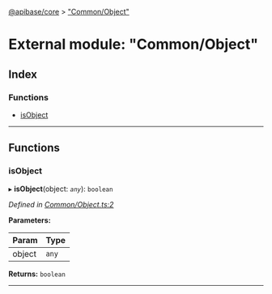 [@apibase/core](../README.md) > ["Common/Object"](../modules/_common_object_.md)

# External module: "Common/Object"

## Index

### Functions

* [isObject](_common_object_.md#isobject)

---

## Functions

<a id="isobject"></a>

###  isObject

▸ **isObject**(object: *`any`*): `boolean`

*Defined in [Common/Object.ts:2](https://github.com/chapterjason/APIBase/blob/2632bf5/packages/core/src/Common/Object.ts#L2)*

**Parameters:**

| Param | Type |
| ------ | ------ |
| object | `any` |

**Returns:** `boolean`

___

